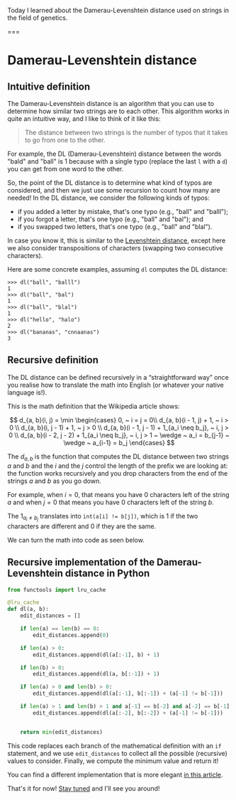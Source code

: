 Today I learned about the Damerau-Levenshtein distance used on strings in the field of genetics.

===


# Damerau-Levenshtein distance

## Intuitive definition

The Damerau-Levenshtein distance is an algorithm that you can use to determine how similar two strings are to each other.
This algorithm works in quite an intuitive way, and I like to think of it like this:

 > The distance between two strings is the number of typos that it takes to go from one to the other.

For example, the DL (Damerau-Levenshtein) distance between the words "bald" and "ball" is 1 because with a single typo (replace the last `l` with a `d`) you can get from one word to the other.

So, the point of the DL distance is to determine what kind of typos are considered, and then we just use some recursion to count how many are needed!
In the DL distance, we consider the following kinds of typos:

 - if you added a letter by mistake, that's one typo (e.g., "ball" and "balll");
 - if you forgot a letter, that's one typo (e.g., "ball" and "bal"); and
 - if you swapped two letters, that's one typo (e.g., "ball" and "blal").

In case you know it, this is similar to the [Levenshtein distance](https://en.wikipedia.org/wiki/Levenshtein_distance), except here we also consider transpositions of characters (swapping two consecutive characters).

Here are some concrete examples, assuming `dl` computes the DL distance:

```pycon
>>> dl("ball", "balll")
1
>>> dl("ball", "bal")
1
>>> dl("ball", "blal")
1
>>> dl("hello", "halo")
2
>>> dl("bananas", "cnnaanas")
3
```


## Recursive definition

The DL distance can be defined recursively in a “straightforward way” once you realise how to translate the math into English (or whatever your native language is!).

This is the math definition that the Wikipedia article shows:

$$
d_{a, b}(i, j) = \min \begin{cases}
0, ~ i = j = 0\\
d_{a, b}(i - 1, j) + 1, ~ i > 0 \\
d_{a, b}(i, j - 1) + 1, ~ j > 0 \\
d_{a, b}(i - 1, j - 1) + 1_{a_i \neq b_j}, ~ i, j > 0 \\
d_{a, b}(i - 2, j - 2) + 1_{a_i \neq b_j}, ~ i, j > 1 ~ \wedge ~ a_i = b_{j-1} ~ \wedge ~ a_{i-1} = b_j
\end{cases}
$$

The $d_{a, b}$ is the function that computes the DL distance between two strings $a$ and $b$ and the $i$ and the $j$ control the length of the prefix we are looking at:
the function works recursively and you drop characters from the end of the strings $a$ and $b$ as you go down.

For example, when $i = 0$, that means you have 0 characters left of the string $a$ and when $j = 0$ that means you have 0 characters left of the string $b$.

The $1_{a_i \neq b_j}$ translates into `int(a[i] != b[j])`, which is 1 if the two characters are different and 0 if they are the same.

We can turn the math into code as seen below.


## Recursive implementation of the Damerau-Levenshtein distance in Python

```py
from functools import lru_cache

@lru_cache
def dl(a, b):
    edit_distances = []

    if len(a) == len(b) == 0:
        edit_distances.append(0)

    if len(a) > 0:
        edit_distances.append(dl(a[:-1], b) + 1)

    if len(b) > 0:
        edit_distances.append(dl(a, b[:-1]) + 1)

    if len(a) > 0 and len(b) > 0:
        edit_distances.append(dl(a[:-1], b[:-1]) + (a[-1] != b[-1]))

    if len(a) > 1 and len(b) > 1 and a[-1] == b[-2] and a[-2] == b[-1]:
        edit_distances.append(dl(a[:-2], b[:-2]) + (a[-1] != b[-1]))


    return min(edit_distances)
```

This code replaces each branch of the mathematical definition with an `if` statement, and we use `edit_distances` to collect all the possible (recursive) values to consider.
Finally, we compute the minimum value and return it!

You can find a different implementation that is more elegant [in this article](/blog/til/hypothesis-for-code-refactoring#code-refactoring).


That's it for now! [Stay tuned][subscribe] and I'll see you around!

[subscribe]: /subscribe
